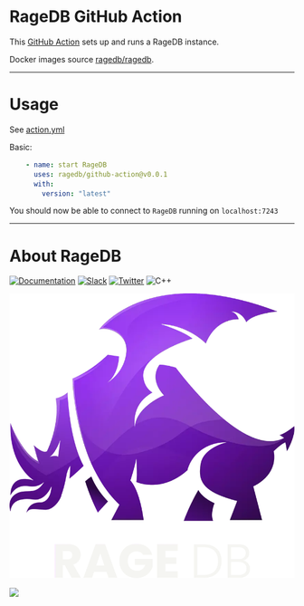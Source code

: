 # RageDB GitHub Action

This [GitHub Action](https://github.com/features/actions) sets up and runs a RageDB instance.

Docker images source [ragedb/ragedb](https://hub.docker.com/repository/docker/ragedb/ragedb).

---------
# Usage

See [action.yml](action.yml)

Basic:
```yaml
    - name: start RageDB
      uses: ragedb/github-action@v0.0.1
      with:
        version: "latest"
```

You should now be able to connect to `RageDB` running on `localhost:7243` 


----------

# About RageDB

[![Documentation](https://img.shields.io/badge/documentation-black)](https://ragedb.com)
[![Slack](https://img.shields.io/badge/slack-purple)](https://ragedb.slack.com)
[![Twitter](https://img.shields.io/twitter/follow/rage_database.svg?style=social&label=Follow)](https://twitter.com/intent/follow?screen_name=rage_database)
![C++](https://github.com/ragedb/ragedb/workflows/Coverage/badge.svg)

[<p align="center"><img src="https://raw.githubusercontent.com/ragedb/ragedb.github.io/main/images/mascot-logo.webp" alt="ragedb mascot" width="660"/></p>](https://ragedb.com)
<img referrerpolicy="no-referrer-when-downgrade" src="https://static.scarf.sh/a.png?x-pxid=22de7d03-7ae0-42b1-8cbe-ca9bac3b858c" />

